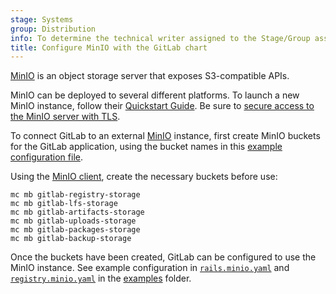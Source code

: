 ```yaml
---
stage: Systems
group: Distribution
info: To determine the technical writer assigned to the Stage/Group associated with this page, see https://handbook.gitlab.com/handbook/product/ux/technical-writing/#assignments
title: Configure MinIO with the GitLab chart
---
```


[MinIO](https://min.io/) is an object storage server that exposes S3-compatible APIs.

MinIO can be deployed to several different platforms. To launch a new MinIO instance,
follow their [Quickstart Guide](https://min.io/docs/minio/linux/index.html).
Be sure to [secure access to the MinIO server with TLS](https://min.io/docs/minio/linux/operations/network-encryption.html).

To connect GitLab to an external [MinIO](https://min.io/) instance,
first create MinIO buckets for the GitLab application, using the bucket names
in this [example configuration file](https://gitlab.com/gitlab-org/charts/gitlab/blob/master/examples/values-external-objectstorage.yaml).

Using the [MinIO client](https://min.io/docs/minio/kubernetes/upstream/), create the necessary buckets before use:

```shell
mc mb gitlab-registry-storage
mc mb gitlab-lfs-storage
mc mb gitlab-artifacts-storage
mc mb gitlab-uploads-storage
mc mb gitlab-packages-storage
mc mb gitlab-backup-storage
```

Once the buckets have been created, GitLab can be configured to use the MinIO instance.
See example configuration in [`rails.minio.yaml`](https://gitlab.com/gitlab-org/charts/gitlab/tree/master/examples/objectstorage/rails.minio.yaml) and
[`registry.minio.yaml`](https://gitlab.com/gitlab-org/charts/gitlab/tree/master/examples/objectstorage/registry.minio.yaml)
in the [examples](https://gitlab.com/gitlab-org/charts/gitlab/tree/master/examples/objectstorage) folder.
